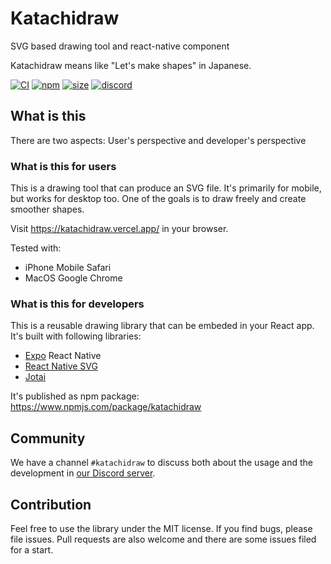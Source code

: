 # Katachidraw

SVG based drawing tool and react-native component

Katachidraw means like "Let's make shapes" in Japanese.

[![CI](https://img.shields.io/github/workflow/status/dai-shi/katachidraw/CI)](https://github.com/dai-shi/katachidraw/actions?query=workflow%3ACI)
[![npm](https://img.shields.io/npm/v/katachidraw)](https://www.npmjs.com/package/katachidraw)
[![size](https://img.shields.io/bundlephobia/minzip/katachidraw)](https://bundlephobia.com/result?p=katachidraw)
[![discord](https://img.shields.io/discord/627656437971288081)](https://discord.gg/MrQdmzd)

## What is this

There are two aspects: User's perspective and developer's perspective

### What is this for users

This is a drawing tool that can produce an SVG file.
It's primarily for mobile, but works for desktop too.
One of the goals is to draw freely and create smoother shapes.

Visit <https://katachidraw.vercel.app/> in your browser.

Tested with:
- iPhone Mobile Safari
- MacOS Google Chrome

### What is this for developers

This is a reusable drawing library that can be embeded in your React app.
It's built with following libraries:
- [Expo](https://expo.io) React Native
- [React Native SVG](https://github.com/react-native-svg/react-native-svg)
- [Jotai](https://github.com/pmndrs/jotai)

It's published as npm package: <https://www.npmjs.com/package/katachidraw>

## Community

We have a channel `#katachidraw` to discuss both about the usage and
the development in [our Discord server](https://discord.gg/MrQdmzd).

## Contribution

Feel free to use the library under the MIT license.
If you find bugs, please file issues.
Pull requests are also welcome and there are some issues filed for a start.
